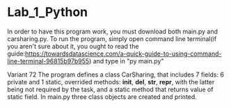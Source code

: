 # Lab_1_Python

In order to have this program work, you must download both main.py and carsharing.py.
To run the program, simply open command line terminal(if you aren't sure about it, you ought to read the guide:https://towardsdatascience.com/a-quick-guide-to-using-command-line-terminal-96815b97b955) and type in "py main.py"

Variant 72
The program defines a class CarSharing, that includes 7 fields: 6 private and 1 static, overrided methods: __init__, __del__, __str__, __repr__, with the latter being not required by the task, and a static method that returns value of static field. In main.py three class objects are created and printed.
